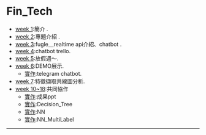 # Fin_Tech

- [week 1]():簡介 . 
- [week 2]():專題介紹 . 
- [week 3]():fugle＿realtime api介紹、chatbot . 
- [week 4]():chatbot trello. 
- [week 5]():放假週～. 
- [week 6]():DEMO展示. 
  - [實作](https://github.com/hello02923/Fin_Tech/tree/master/HW1):telegram chatbot. 
- [week 7]():特徵擷取共線圖分析. 
- [week 10~18]():共同協作
  - [實作](https://github.com/hello02923/fintech-group/blob/master/final/玉山_題目二_組別二.pdf):成果ppt
  - [實作](https://github.com/hello02923/108-2-Fin_Tech/blob/master/Final/Decision_Tree.ipynb):Decision_Tree
  - [實作](https://github.com/hello02923/108-2-Fin_Tech/blob/master/Final/NN.ipynb):NN
  - [實作](https://github.com/hello02923/108-2-Fin_Tech/blob/master/Final/NN_MultiLabel.ipynb):NN_MultiLabel
***
